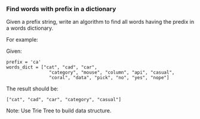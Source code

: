 ### Find words with prefix in a dictionary

Given a prefix string, write an algorithm to find all words having the predix in a words dictionary.

For example:

Given: 

```
prefix = 'ca'
words_dict = ["cat", "cad", "car", 
				"category", "mouse", "column", "api", "casual", 
				"coral", "data", "pick", "no", "yes", "nope"]
```
The result should be:

```
["cat", "cad", "car", "category", "casual"]
```

Note: Use Trie Tree to build data structure. 